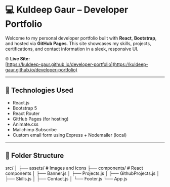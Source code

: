 # 💻 Kuldeep Gaur – Developer Portfolio

Welcome to my personal developer portfolio built with **React**, **Bootstrap**, and hosted via **GitHub Pages**. This site showcases my skills, projects, certifications, and contact information in a sleek, responsive UI.

🌐 **Live Site:**  
[https://kuldeep-gaur.github.io/developer-portfolio](https://kuldeep-gaur.github.io/developer-portfolio)

---

## 🚀 Technologies Used

- React.js
- Bootstrap 5
- React Router
- GitHub Pages (for hosting)
- Animate.css
- Mailchimp Subscribe
- Custom email form using Express + Nodemailer (local)

---

## 📁 Folder Structure

src/
│
├── assets/ # Images and icons
├── components/ # React components
│ ├── Banner.js
│ ├── Projects.js
│ ├── GithubProjects.js
│ ├── Skills.js
│ ├── Contact.js
│ └── Footer.js
└── App.js
